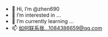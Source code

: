 - 👋 Hi, I’m @zhen690
- 👀 I’m interested in ...
- 🌱 I’m currently learning ...
- 📫 如何联系我...1084386659@qq.com

